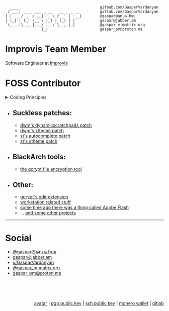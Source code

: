       ____                                    github.com/GasparVardanyan
     / ___| __ _ ___ _ __   __ _ _ __         gitlab.com/GasparVardanyan
    | |  _ / _` / __| '_ \ / _` | '__|        @gaspar@թութ.հայ
    | |_| | (_| \__ \ |_) | (_| | |           gaspar@jabber.am
     \____|\__,_|___/ .__/ \__,_|_|           @gaspar_m:matrix.org
                    |_|                       gaspar_pm@proton.me

# **Improvis** Team Member
Software Engineer at [Improvis](https://improvis.ai/)

# FOSS Contributor

  <details>
    <summary>Coding Principles</summary>
    <hr/>

  ### Minimalism
  In computing, minimalism refers to the application of minimalist philosophies and principles in the design and use of hardware and software. Minimalism, in this sense, means designing systems that use the least hardware and software resources possible.

  [Wikipedia](https://en.wikipedia.org/wiki/Minimalism_(computing))
  ### Worse is better
  *In The Rise of Worse is Better, Gabriel claimed that "Worse-is-Better" is a model of software design and implementation which has the following characteristics (in approximately descending order of importance):*
  * **Simplicity**. The design must be simple, both in implementation and interface. It is more important for the implementation to be simple than the interface. Simplicity is the most important consideration in a design.
  * **Correctness**. The design should be correct in all observable aspects, but It is slightly better to be simple than correct.
  * **Consistency**. The design must not be overly inconsistent. Consistency can be sacrificed for simplicity in some cases, but it is better to drop those parts of the design that deal with less common circumstances than to introduce either complexity or inconsistency in the implementation.
  * **Completeness**. The design must cover as many important situations as is practical. All reasonably expected cases should be covered. Completeness can be sacrificed in favor of any other quality. In fact, completeness must be sacrificed whenever implementation simplicity is jeopardized. Consistency can be sacrificed to achieve completeness if simplicity is retained; especially worthless is consistency of interface.

  Gabriel argued that early **Unix** and **C**, developed by **Bell Labs**, are **examples** of this **design approach**.

  [Wikipedia](https://en.wikipedia.org/wiki/Worse_is_better)
  ### KISS (keep it simple, stupid)
  The KISS principle states that most systems work **best** if they are kept **simple** rather than made **complicated**; therefore, **simplicity** should be a **key** goal in design, and unnecessary **complexity** should be **avoided**.

  [Wikipedia](https://en.wikipedia.org/wiki/KISS_principle)
  ### The Suckless' philosophy (manifest)
  >Many (open source) hackers are proud if they achieve large amounts of code, because they believe the more lines of code they've written, the more progress they have made. The more progress they have made, the more skilled they are. This is simply a delusion.
  >
  >Most hackers actually don't care much about code quality. Thus, if they get something working which seems to solve a problem, they stick with it. If this kind of software development is applied to the same source code throughout its entire life-cycle, we're left with large amounts of code, a totally screwed code structure, and a flawed system design. This is because of a lack of conceptual clarity and integrity in the development process.
  >
  >Code complexity is the mother of bloated, hard to use, and totally inconsistent software. With complex code, problems are solved in suboptimal ways, valuable resources are endlessly tied up, performance slows to a halt, and vulnerabilities become a commonplace. The only solution is to scrap the entire project and rewrite it from scratch.
  >
  >The bad news: quality rewrites rarely happen, because hackers are proud of large amounts of code. They think they understand the complexity in the code, thus there's no need to rewrite it. They think of themselves as masterminds, understanding what others can never hope to grasp. To these types, complex software is the ideal.
  >
  >Ingenious ideas are simple. Ingenious software is simple. Simplicity is the heart of the Unix philosophy. The more code lines you have removed, the more progress you have made. As the number of lines of code in your software shrinks, the more skilled you have become and the less your software sucks.

  [Website](https://suckless.org/philosophy/)
  ### The Unix philosophy
  The Unix philosophy, originated by Ken Thompson, is a set of cultural norms and philosophical approaches to minimalist, modular software development.
  The Unix philosophy emphasizes building **simple**, **short**, **clear**, **modular**, and **extensible** code that can be **easily** maintained and repurposed by developers other than its creators. The Unix philosophy favors composability as opposed to monolithic design.

  > UNIX is basically a simple operating system, but you have to be a genius to understand the simplicity.
  >
  > -- [Dennis Ritchie](http://genius.cat-v.org/dennis-ritchie/)

  [Wikipedia](https://en.wikipedia.org/wiki/Unix_philosophy)
  ### DRY (don't repeat yourself)
  > Every piece of knowledge must have a single, unambiguous, authoritative representation within a system.

  [Wikipedia](https://en.wikipedia.org/wiki/Don%27t_repeat_yourself)
  ### YAGNI (you aren't gonna need it)
  > Always implement things when you actually need them, never when you just foresee that you need them.

  [Wikipedia](https://en.wikipedia.org/wiki/You_aren%27t_gonna_need_it)
  ### Coding Style:
  As clean as possible. Strict syntax.
  <hr/><br/><br/><br/>
  </details>

* ## Suckless patches:
  * [dwm's dynamicscratchpads patch](https://dwm.suckless.org/patches/dynamicscratchpads/)
  * [dwm's xtheme patch](https://dwm.suckless.org/patches/xtheme/)
  * [st's autocomplete patch](https://st.suckless.org/patches/autocomplete/)
  * [st's xtheme patch](https://st.suckless.org/patches/xtheme/)

* ## BlackArch tools:
  * [the gcrypt file encryption tool](https://gitlab.com/GasparVardanyan/gcrypt)

* ## Other:
  * [gcrypt's gdir extension](https://gitlab.com/GasparVardanyan/gdir/-/blob/master/gdir)
  * [workstation related stuff](https://gitlab.com/users/GasparVardanyan/projects)
  * [some time ago there was a thing called Adobe Flash](https://github.com/GasparVardanyan/a3dutils)
  * ... [and some other projects](https://github.com/GasparVardanyan?tab=repositories)

---

# Social

* [@gaspar@թութ.հայ](https://xn--69aa8bzb.xn--y9a3aq/web/accounts/126075)
* [gaspar@jabber.am](xmpp:gaspar@jabber.am)
* [u/GasparVardanyan](https://www.reddit.com/user/GasparVardanyan/)
* [@gaspar_m:matrix.org](https://matrix.to/#/@gaspar_m:matrix.org)
* [gaspar_pm@proton.me](mailto:gaspar_pm@proton.me)

<br/><br/><br/>
<div align="right">
      
[avatar](https://github.com/GasparVardanyan/GasparVardanyan/blob/master/gaspar.jpg) | [pgp public key](https://github.com/GasparVardanyan/GasparVardanyan/blob/master/gaspar.asc) | [ssh public key](https://github.com/GasparVardanyan/GasparVardanyan/blob/master/gaspar.pub) | [monero wallet](https://github.com/GasparVardanyan/GasparVardanyan/blob/master/gaspar.monero) | [gitlab](https://gitlab.com/GasparVardanyan)
      
</div>
